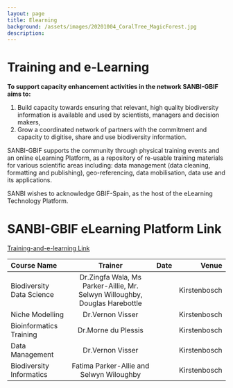 ```yaml
---
layout: page
title: Elearning
background: /assets/images/20201004_CoralTree_MagicForest.jpg
description: 
---
```


# Training and e-Learning

**To support capacity enhancement activities in the network SANBI-GBIF aims to:** 

1. Build capacity towards ensuring that relevant, high quality biodiversity information is
available and used by scientists, managers and decision makers,
2. Grow a coordinated network of partners with the commitment and capacity to
digitise, share and use biodiversity information.

SANBI-GBIF supports the community through physical training events and an online eLearning Platform, as a repository of re-usable training materials for various
scientific areas including: data management (data cleaning, formatting and publishing), geo-referencing, data mobilisation, data use and its applications.

SANBI wishes to acknowledge GBIF-Spain, as the host of the eLearning Technology Platform. 

# SANBI-GBIF eLearning Platform Link

[Training-and-e-learning Link](https://elearning.gbif.es) 

| Course Name     | Trainer     | Date    |Venue |
| :------------- | :----------: | :----------: |----------:|
|Biodiversity Data Science | Dr.Zingfa Wala, Ms Parker-Aillie, Mr. Selwyn Willoughby, Douglas Harebottle   ||Kirstenbosch|
|Niche Modelling|Dr.Vernon Visser||Kirstenbosch|
|Bioinformatics Training|Dr.Morne du Plessis| |Kirstenbosch|
|Data Management| Dr.Vernon Visser| |Kirstenbosch|
|Biodiversity Informatics|Fatima Parker-Allie and Selwyn Wiloughby||Kirstenbosch|
